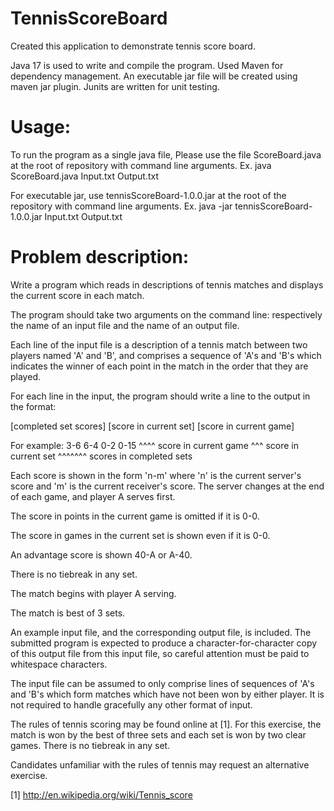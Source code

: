 # TennisScoreBoard

Created this application to demonstrate tennis score board.

Java 17 is used to write and compile the program.
Used Maven for dependency management.
An executable jar file will be created using maven jar plugin.
Junits are written for unit testing.

# Usage: 
To run the program as a single java file, Please use the file ScoreBoard.java at the root of repository with command line arguments. Ex. java ScoreBoard.java Input.txt Output.txt
 
For executable jar, use tennisScoreBoard-1.0.0.jar at the root of the repository with command line arguments. Ex. java -jar tennisScoreBoard-1.0.0.jar Input.txt Output.txt  

# Problem description:

Write a program which reads in descriptions
of tennis matches and displays the current score in each match.	

The program should take two arguments on the command line:
respectively the name of an input file and the name of an output
file.

Each line of the input file is a description of a tennis match
between two players named 'A' and 'B', and comprises a sequence
of 'A's and 'B's which indicates the winner of each point in the
match in the order that they are played.

For each line in the input, the program should write a line to
the output in the format:

[completed set scores] [score in current set] [score in current game]

For example: 3-6 6-4 0-2 0-15
                         ^^^^ score in current game
                     ^^^ score in current set
             ^^^^^^^ scores in completed sets

Each score is shown in the form 'n-m' where 'n' is the current
server's score and 'm' is the current receiver's score. The server
changes at the end of each game, and player A serves first.

The score in points in the current game is omitted if it is 0-0.

The score in games in the current set is shown even if it is 0-0.

An advantage score is shown 40-A or A-40.

There is no tiebreak in any set.

The match begins with player A serving.

The match is best of 3 sets.

An example input file, and the corresponding output file, is
included. The submitted program is expected to produce a
character-for-character copy of this output file from this input
file, so careful attention must be paid to whitespace characters.

The input file can be assumed to only comprise lines of sequences
of 'A's and 'B's which form matches which have not been won by
either player. It is not required to handle gracefully any other
format of input.

The rules of tennis scoring may be found online at [1]. For this
exercise, the match is won by the best of three sets and each set
is won by two clear games. There is no tiebreak in any set.

Candidates unfamiliar with the rules of tennis may request an
alternative exercise.

[1] http://en.wikipedia.org/wiki/Tennis_score

